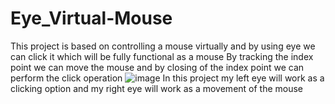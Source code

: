 # Eye_Virtual-Mouse
This project is based on controlling a mouse virtually and by using eye we can click it which will be fully functional as a mouse
By tracking the index point we can move the mouse and by closing of the index point we can perform the click operation
![image](https://user-images.githubusercontent.com/95826757/192433935-f53f2fd6-fe85-41ad-9b23-a6805a0ad61e.png)
In this project my left eye will work as a clicking option and my right eye will work as a movement of the mouse



